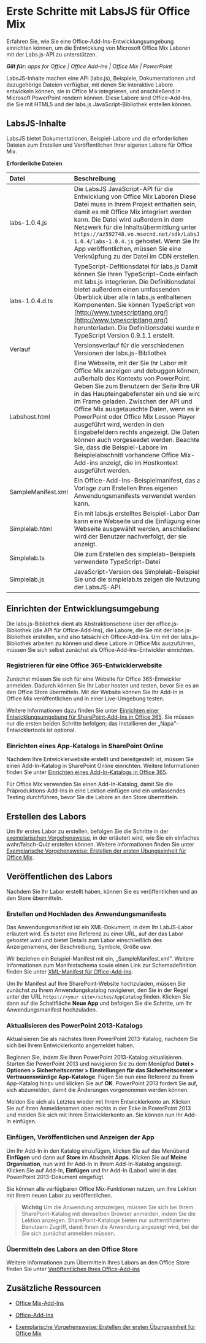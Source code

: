 
# Erste Schritte mit LabsJS für Office Mix
Erfahren Sie, wie Sie eine Office-Add-Ins-Entwicklungsumgebung einrichten können, um die Entwicklung von Microsoft Office Mix Laboren mit der Labs.js-API zu unterstützen.

 _**Gilt für:** apps for Office | Office Add-ins | Office Mix | PowerPoint_

LabsJS-Inhalte machen eine API (labs.js), Beispiele, Dokumentationen und dazugehörige Dateien verfügbar, mit denen Sie interaktive Labore entwickeln können, sie in Office Mix integrieren, und anschließend in Microsoft PowerPoint rendern können. Diese Labore sind Office-Add-Ins, die Sie mit HTML5 und der labs.js JavaScript-Bibliothek erstellen können.

## LabsJS-Inhalte

LabsJS bietet Dokumentationen, Beispiel-Labore und die erforderlichen Dateien zum Erstellen und Veröffentlichen Ihrer eigenen Labore für Office Mix.


**Erforderliche Dateien**


|**Datei**|**Beschreibung**|
|:-----|:-----|
|labs-1.0.4.js|Die LabsJS JavaScript-API für die Entwicklung von Office Mix Laboren Diese Datei muss in Ihrem Projekt enthalten sein, damit es mit Office Mix integriert werden kann. Die Datei wird außerdem in dem Netzwerk für die Inhaltsübermittlung unter  `https://az592748.vo.msecnd.net/sdk/LabsJS-1.0.4/labs-1.0.4.js` gehostet. Wenn Sie Ihre App veröffentlichen, müssen Sie eine Verknüpfung zu der Datei im CDN erstellen.|
|labs-1.0.4.d.ts|TypeScript-Defitionsdatei für labs.js Damit können Sie Ihren TypeScript-Code einfach mit labs.js integrieren. Die Definitionsdatei bietet außerdem einen umfassenden Überblick über alle in labs.js enthaltenen Komponenten. Sie können TypeScript von [http://www.typescriptlang.org/](http://www.typescriptlang.org/) herunterladen. Die Definitionsdatei wurde mit TypeScript Version 0.9.1.1 erstellt.|
|Verlauf|Versionsverlauf für die verschiedenen Versionen der labs.js-Bibliothek|
|Labshost.html|Eine Webseite, mit der Sie Ihr Labor mit Office Mix anzeigen und debuggen können, außerhalb des Kontexts von PowerPoint. Geben Sie zum Benutzern der Seite Ihre URL in das Haupteingabefenster ein und sie wird im Frame geladen. Zwischen der API und Office Mix ausgetauschte Daten, wenn es in PowerPoint oder Office Mix Lesson Player ausgeführt wird, werden in den Eingabefeldern rechts angezeigt. Die Daten können auch vorgeseedet werden. Beachten Sie, dass die Beispiel-Labore im Beispielabschnitt vorhandene Office Mix-Add-ins anzeigt, die im Hostkontext ausgeführt werden.|
|SampleManifest.xml|Ein Office-Add-Ins-Beispielmanifest, das als Vorlage zum Erstellen Ihres eigenen Anwendungsmanifests verwendet werden kann.|
|Simplelab.html|Ein mit labs.js erstelltes Beispiel-Labor Damit kann eine Webseite und die Einfügung einer Webseite ausgewählt werden, anschließend wird der Benutzer nachverfolgt, der sie anzeigt.|
|Simplelab.ts|Die zum Erstellen des simplelab-Beispiels verwendete TypeScript-Datei|
|Simplelab.js|JavaScript-Version des Simplelab-Beispiels Sie und die simplelab.ts zeigen die Nutzung der LabsJS-API.|

## Einrichten der Entwicklungsumgebung

Die labs.js-Bibliothek dient als Abstraktionsebene über der office.js-Bibliothek (die API für Office-Add-Ins), die Labore, die Sie mit der labs.js-Bibliothek erstellen, sind also tatsächlich Office-Add-Ins. Um mit der labs.js-Bibliothek arbeiten zu können und diese Labore in Office Mix auszuführen, müssen Sie sich selbst zunächst als Office-Add-Ins-Entwickler einrichten.


### Registrieren für eine Office 365-Entwicklerwebsite

Zunächst müssen Sie sich für eine Website für Office 365-Entwickler anmelden. Dadurch können Sie Ihr Labor hosten und testen, bevor Sie es an den Office Store übermitteln. Mit der Website können Sie Ihr Add-In in Office Mix veröffentlichen und in einer Live-Umgebung testen.

Weitere Informationen dazu finden Sie unter [Einrichten einer Entwicklungsumgebung für SharePoint-Add-Ins in Office 365](http://msdn.microsoft.com/library/b22ce52a-ae9e-4831-9b68-c9210af6dc54%28Office.15%29.aspx). Sie müssen nur die ersten beiden Schritte befolgen; das Installieren der „Napa"-Entwicklertools ist optional.


### Einrichten eines App-Katalogs in SharePoint Online

Nachdem Ihre Entwicklerwebsite erstellt und bereitgestellt ist, müssen Sie einen Add-In-Katalog in SharePoint Online einrichten. Weitere Informationen finden Sie unter [Einrichten eines Add-In-Katalogs in Office 365](../../publish/set-up-an-add-in-catalog-on-office-365.md).

Für Office Mix verwenden Sie einen Add-In-Katalog, damit Sie die Präproduktions-Add-Ins in eine Lektion einfügen und ein umfassendes Testing durchführen, bevor Sie die Labore an den Store übermitteln.


## Erstellen des Labors

Um Ihr erstes Labor zu erstellen, befolgen Sie die Schritte in der [exemplarischen Vorgehensweise](walkthrough:-creating-your-first-lab-for-office-mix.md), in der erläutert wird, wie Sie ein einfaches wahr/falsch-Quiz erstellen können. Weitere Informationen finden Sie unter [Exemplarische Vorgehensweise: Erstellen der ersten Übungseinheit für Office Mix](walkthrough:-creating-your-first-lab-for-office-mix.md).


## Veröffentlichen des Labors

Nachdem Sie Ihr Labor erstellt haben, können Sie es veröffentlichen und an den Store übermitteln.


### Erstellen und Hochladen des Anwendungsmanifests

Das Anwendungsmanifest ist ein XML-Dokument, in dem Ihr LabJS-Labor erläutert wird. Es bietet eine Referenz zu einer URL, auf der das Labor gehostet wird und bietet Details zum Labor einschließlich des Anzeigenamens, der Beschreibung, Symbole, Größe usw.

Wir beziehen ein Beispiel-Manifest mit ein, „SampleManifest.xml". Weitere Informationen zum Manifestschema sowie einen Link zur Schemadefinition finden Sie unter [XML-Manifest für Office-Add-Ins](../../docs/overview/add-in-manifests.md).

Um Ihr Manifest auf Ihre SharePoint-Website hochzuladen, müssen Sie zunächst zu Ihrem Anwendungskatalog navigieren, den Sie in der Regel unter der URL  `https://<your site>/sites/AppCatalog` finden. Klicken Sie dann auf die Schaltfläche **Neue App** und befolgen Sie die Schritte, um Ihr Anwendungsmanifest hochzuladen.


### Aktualisieren des PowerPoint 2013-Katalogs

Aktualisieren Sie als nächstes Ihren PowerPoint 2013-Katalog, nachdem Sie sich bei Ihrem Entwicklerkonto angemeldet haben.

Beginnen Sie, indem Sie Ihren PowerPoint 2013-Katalog aktualisieren. Starten Sie PowerPoint 2013 und navigieren Sie zu dem Menüpfad  **Datei > Optionen > Sicherheitscenter > Einstellungen für das Sicherheitscenter > Vertrauenswürdige App-Kataloge**. Fügen Sie nun eine Referenz zu Ihrem App-Katalog hinzu und klicken Sie auf  **OK**. PowerPoint 2013 fordert Sie auf, sich abzumelden, damit die Änderungen vorgenommen werden können.

Melden Sie sich als Letztes wieder mit Ihrem Entwicklerkonto an. Klicken Sie auf Ihren Anmeldenamen oben rechts in der Ecke in PowerPoint 2013 und melden Sie sich mit Ihrem Entwicklerkonto an. Sie können nun Ihr Add-In einfügen.


### Einfügen, Veröffentlichen und Anzeigen der App

Um Ihr Add-In in den Katalog einzufügen, klicken Sie auf das Menüband  **Einfügen** und dann auf **Store** im Abschnitt **Apps**. Klicken Sie auf  **Meine Organisation**, nun wird Ihr Add-In in Ihrem Add-In-Katalog angezeigt. Klicken Sie auf Add-In,  **Einfügen** und Ihr Add-In (Labor) wird in das PowerPoint 2013-Dokument eingefügt.

Sie können alle verfügbaren Office Mix-Funktionen nutzen, um Ihre Lektion mit Ihrem neuen Labor zu veröffentlichen.


 >**Wichtig**  Um die Anwendung anzuzeigen, müssen Sie sich bei Ihrem SharePoint-Katalog mit demselben Browser anmelden, indem Sie die Lektion anzeigen. SharePoint-Kataloge bieten nur authentifizierten Benutzern Zugriff, damit Ihnen die Anwendung angezeigt wird, bei der Sie sich zunächst anmelden müssen. 


### Übermitteln des Labors an den Office Store

Weitere Informationen zum Übermitteln Ihres Labors an den Office Store finden Sie unter [Veröffentlichen Ihres Office-Add-ins](../publish/publish.md)


## Zusätzliche Ressourcen



- [Office Mix-Add-Ins](../../powerpoint/office-mix/office-mix-add-ins.md)
    
- [Office-Add-Ins](../../docs/overview/office-add-ins.md)
    
- [Exemplarische Vorgehensweise: Erstellen der ersten Übungseinheit für Office Mix](walkthrough:-creating-your-first-lab-for-office-mix.md)
    
